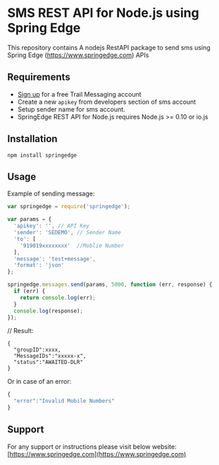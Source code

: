 SMS REST API for Node.js using Spring Edge
================================

This repository contains A nodejs RestAPI package to send sms using Spring Edge (https://www.springedge.com) APIs

Requirements
------------

- [Sign up](https://www.springedge.com/) for a free Trail Messaging account
- Create a new `apikey` from developers section of sms account
- Setup sender name for sms account.
- SpringEdge REST API for Node.js requires Node.js >= 0.10 or io.js


Installation
------------

`npm install springedge`


Usage
-----
Example of sending message:

```javascript
var springedge = require('springedge');

var params = {
  'apikey': '', // API Key
  'sender': 'SEDEMO', // Sender Name
  'to': [
    '919019xxxxxxxx'  //Moblie Number
  ],
  'message': 'test+message',
  'format': 'json'
};

springedge.messages.send(params, 5000, function (err, response) {
  if (err) {
    return console.log(err);
  }
  console.log(response);
});
```

// Result:
```
{
  "groupID":xxxx,
  "MessageIDs":"xxxxx-x",
  "status":"AWAITED-DLR"
}
```

Or in case of an error:

```javascript
{
  "error":"Invalid Mobile Numbers"
}
```


Support
-------------

For any support or instructions please visit below website:
[https://www.springedge.com](https://www.springedge.com)
